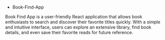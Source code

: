 - Book-Find-App

Book Find App is a user-friendly React application that allows book enthusiasts to search and discover their favorite titles quickly. With a simple and intuitive interface, users can explore an extensive library, find book details, and even save their favorite reads for future reference.